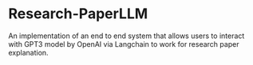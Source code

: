 # Research-PaperLLM
An implementation of an end to end system that allows users to interact with GPT3 model by OpenAI via Langchain to work for research paper explanation.
